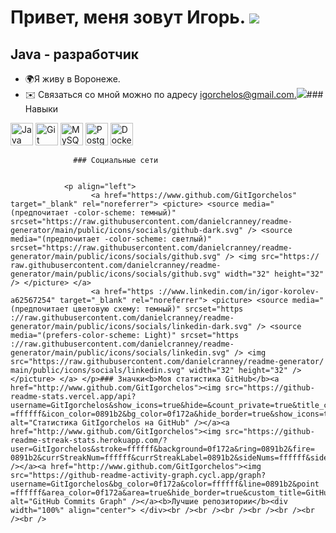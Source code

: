 

Привет, меня зовут Игорь. ![](https://user-images.githubusercontent.com/18350557/176309783-0785949b-9127-417c-8b55-ab5a4333674e.gif)
====================================================================================================================================

Java - разработчик
------------------

*   🌍Я живу в Воронеже.
*   ✉️ Связаться со мной можно по адресу [igorchelos@gmail.com.](mailto:igorchelos@gmail.com)[](mailto:igorchelos@gmail.com)<a href="https://www.github.com/GitIgorchelos" target="_blank" rel="noreferrer"><img src="https://img.shields.io/github/followers/GitIgorchelos?logo =github&style=for-the-badge&color=0891b2&labelColor=0f172a" /></a>### Навыки 
<p align="left">
 <a href="https://www.oracle.com/java/" target="_blank" rel="noreferrer"><img src="https://raw.githubusercontent. com/danielcranney/readme-generator/main/public/icons/skills/java-colored.svg" width="36" height="36" alt="Java" /></a> <a href="https: //git-scm.com/" target="_blank" rel="noreferrer"><img src="https://raw.githubusercontent.com/danielcranney/readme-generator/main/public/icons/skills/git -colored.svg" width="36" height="36" alt="Git" /></a> <a href="https://www.mysql.com/" target="_blank" rel=" noreferrer"><img src="https://raw.githubusercontent.com/danielcranney/readme-generator/main/public/icons/skills/mysql-colored.svg" width="36" height="36" alt= "MySQL" /></a> <a href="https://www.postgresql.org/" target="_blank" rel="noreferrer"><img src="https://raw.githubusercontent.com /danielcranney/readme-generator/main/public/icons/skills/postgresql-colored.svg" width="36" height="36" alt="PostgreSQL" /></a> <a href="https:/ /www.docker.com/" target="_blank" rel="noreferrer"><img src="https://raw.githubusercontent.com/danielcranney/readme-generator/main/public/icons/skills/docker- color.svg" width="36" height="36" alt="Docker" /></a> 
                    </p>
                    
                  ### Социальные сети
                  
                   
                <p align="left"> 
                      <a href="https://www.github.com/GitIgorchelos" target="_blank" rel="noreferrer"> <picture> <source media="(предпочитает -color-scheme: темный)" srcset="https://raw.githubusercontent.com/danielcranney/readme-generator/main/public/icons/socials/github-dark.svg" /> <source media="(предпочитает -color-scheme: светлый)" srcset="https://raw.githubusercontent.com/danielcranney/readme-generator/main/public/icons/socials/github.svg" /> <img src="https:// raw.githubusercontent.com/danielcranney/readme-generator/main/public/icons/socials/github.svg" width="32" height="32" /> </picture> </a> 
                      <a href="https ://www.linkedin.com/in/igor-korolev-a62567254" target="_blank" rel="noreferrer"> <picture> <source media="(предпочитает цветовую схему: темный)" srcset="https ://raw.githubusercontent.com/danielcranney/readme-generator/main/public/icons/socials/linkedin-dark.svg" /> <source media="(prefers-color-scheme: Light)" srcset="https ://raw.githubusercontent.com/danielcranney/readme-generator/main/public/icons/socials/linkedin.svg" /> <img src="https://raw.githubusercontent.com/danielcranney/readme-generator/ main/public/icons/socials/linkedin.svg" width="32" height="32" /> </picture> </a> </p>### Значки<b>Моя статистика GitHub</b><a href="http://www.github.com/GitIgorchelos"><img src="https://github-readme-stats.vercel.app/api?username=GitIgorchelos&show_icons=true&hide=&count_private=true&title_color=0891b2&text_color =ffffff&icon_color=0891b2&bg_color=0f172a&hide_border=true&show_icons=true" alt="Статистика GitIgorchelos на GitHub" /></a><a href="http://www.github.com/GitIgorchelos"><img src="https://github-readme-streak-stats.herokuapp.com/?user=GitIgorchelos&stroke=ffffff&background=0f172a&ring=0891b2&fire= 0891b2&currStreakNum=ffffff&currStreakLabel=0891b2&sideNums=ffffff&sideLabels=ffffff&dates=ffffff&hide_border=true" /></a><a href="http://www.github.com/GitIgorchelos"><img src="https://github-readme-activity-graph.cycl.app/graph?username=GitIgorchelos&bg_color=0f172a&color=ffffff&line=0891b2&point =ffffff&area_color=0f172a&area=true&hide_border=true&custom_title=GitHub%20Commits%20Graph" alt="GitHub Commits Graph" /></a><b>Лучшие репозитории</b><div width="100%" align="center"> </div><br /><br /><br /><br /><br /><br /><br />
